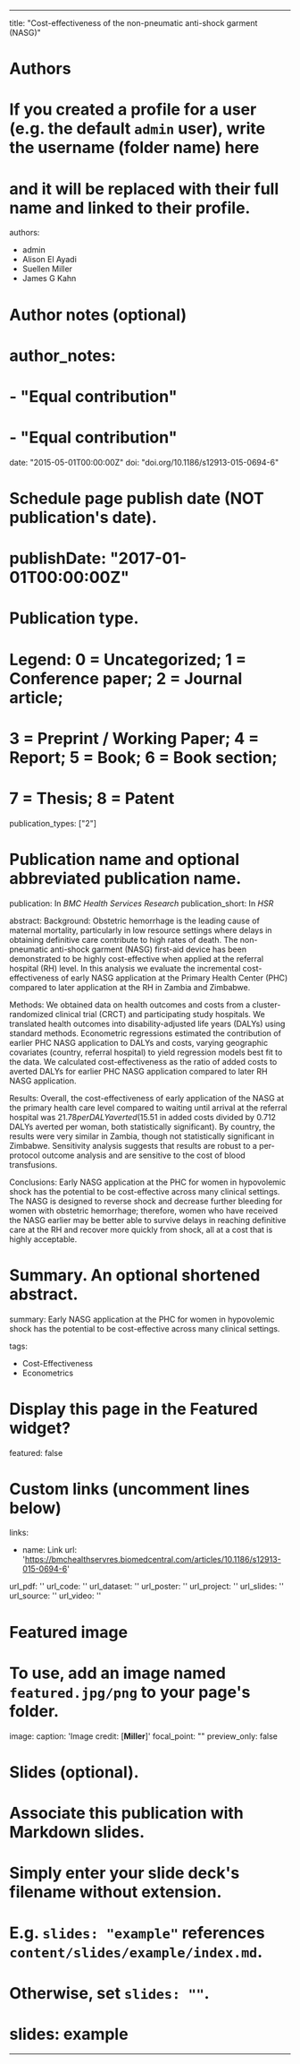 
---
title: "Cost-effectiveness of the non-pneumatic anti-shock garment (NASG)"

# Authors
# If you created a profile for a user (e.g. the default `admin` user), write the username (folder name) here 
# and it will be replaced with their full name and linked to their profile.
authors:
- admin
- Alison El Ayadi
- Suellen Miller
- James G Kahn 

# Author notes (optional)
# author_notes:
# - "Equal contribution"
# - "Equal contribution"

date: "2015-05-01T00:00:00Z"
doi: "doi.org/10.1186/s12913-015-0694-6"

# Schedule page publish date (NOT publication's date).
# publishDate: "2017-01-01T00:00:00Z"

# Publication type.
# Legend: 0 = Uncategorized; 1 = Conference paper; 2 = Journal article;
# 3 = Preprint / Working Paper; 4 = Report; 5 = Book; 6 = Book section;
# 7 = Thesis; 8 = Patent
publication_types: ["2"]

# Publication name and optional abbreviated publication name.
publication: In *BMC Health Services Research*
publication_short: In *HSR*

abstract: Background: Obstetric hemorrhage is the leading cause of maternal mortality, particularly in low resource settings where delays in obtaining definitive care contribute to high rates of death. The non-pneumatic anti-shock garment (NASG) first-aid device has been demonstrated to be highly cost-effective when applied at the referral hospital (RH) level. In this analysis we evaluate the incremental cost-effectiveness of early NASG application at the Primary Health Center (PHC) compared to later application at the RH in Zambia and Zimbabwe.

Methods: We obtained data on health outcomes and costs from a cluster-randomized clinical trial (CRCT) and participating study hospitals. We translated health outcomes into disability-adjusted life years (DALYs) using standard methods. Econometric regressions estimated the contribution of earlier PHC NASG application to DALYs and costs, varying geographic covariates (country, referral hospital) to yield regression models best fit to the data. We calculated cost-effectiveness as the ratio of added costs to averted DALYs for earlier PHC NASG application compared to later RH NASG application.

Results:  Overall, the cost-effectiveness of early application of the NASG at the primary health care level compared to waiting until arrival at the referral hospital was $21.78 per DALY averted ($15.51 in added costs divided by 0.712 DALYs averted per woman, both statistically significant). By country, the results were very similar in Zambia, though not statistically significant in Zimbabwe. Sensitivity analysis suggests that results are robust to a per-protocol outcome analysis and are sensitive to the cost of blood transfusions.

Conclusions: Early NASG application at the PHC for women in hypovolemic shock has the potential to be cost-effective across many clinical settings. The NASG is designed to reverse shock and decrease further bleeding for women with obstetric hemorrhage; therefore, women who have received the NASG earlier may be better able to survive delays in reaching definitive care at the RH and recover more quickly from shock, all at a cost that is highly acceptable.

# Summary. An optional shortened abstract.
summary: Early NASG application at the PHC for women in hypovolemic shock has the potential to be cost-effective across many clinical settings.

tags: 
- Cost-Effectiveness
- Econometrics

# Display this page in the Featured widget?
featured: false

# Custom links (uncomment lines below)
links:
 - name: Link
   url: 'https://bmchealthservres.biomedcentral.com/articles/10.1186/s12913-015-0694-6'

url_pdf: ''
url_code: ''
url_dataset: ''
url_poster: ''
url_project: ''
url_slides: ''
url_source: ''
url_video: ''

# Featured image
# To use, add an image named `featured.jpg/png` to your page's folder. 
image:
  caption: 'Image credit: [**Miller**]'
  focal_point: ""
  preview_only: false


# Slides (optional).
#   Associate this publication with Markdown slides.
#   Simply enter your slide deck's filename without extension.
#   E.g. `slides: "example"` references `content/slides/example/index.md`.
#   Otherwise, set `slides: ""`.
# slides: example
---


